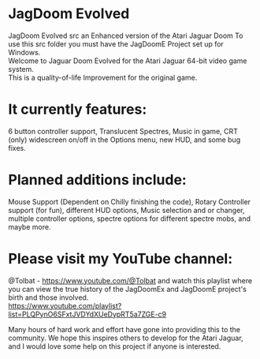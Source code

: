 # JagDoom Evolved
JagDoom Evolved src
an Enhanced version of the Atari Jaguar Doom
To use this src folder you must have the JagDoomE Project set up for Windows.  
Welcome to Jaguar Doom Evolved for the Atari Jaguar 64-bit video game system.  
This is a quality-of-life Improvement for the original game.

# It currently features:  
6 button controller support, Translucent Spectres, Music in game, CRT (only) widescreen on/off in the Options menu, new HUD, and some bug fixes.

# Planned additions include:  
Mouse Support (Dependent on Chilly finishing the code), Rotary Controller support (for fun), different HUD options, Music selection and or changer, multiple controller options, spectre options for different spectre mobs, and maybe more.  

# Please visit my YouTube channel:
@Tolbat - https://www.youtube.com/@Tolbat 
and watch this playlist where you can view the true history of the JagDoomEx and JagDoomE project's birth and those involved.  
https://www.youtube.com/playlist?list=PLQPynO6SFxtJVDYdXUeDypRT5a7ZGE-c9  

Many hours of hard work and effort have gone into providing this to the community.  We hope this inspires others to develop for the Atari Jaguar, and I would love some help on this project if anyone is interested.

